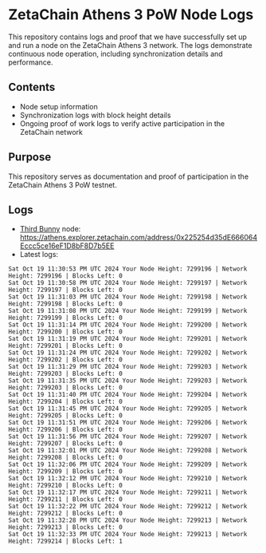 # ZetaChain Athens 3 PoW Node Logs
This repository contains logs and proof that we have successfully set up and run a node on the ZetaChain Athens 3 network. The logs demonstrate continuous node operation, including synchronization details and performance.

## Contents
- Node setup information
- Synchronization logs with block height details
- Ongoing proof of work logs to verify active participation in the ZetaChain network

## Purpose
This repository serves as documentation and proof of participation in the ZetaChain Athens 3 PoW testnet.

## Logs

- [Third Bunny](https://thirdbunny.xyz/) node: https://athens.explorer.zetachain.com/address/0x225254d35dE666064Eccc5ce16eF1D8bF8D7b5EE
- Latest logs:
```
Sat Oct 19 11:30:53 PM UTC 2024 Your Node Height: 7299196 | Network Height: 7299196 | Blocks Left: 0
Sat Oct 19 11:30:58 PM UTC 2024 Your Node Height: 7299197 | Network Height: 7299197 | Blocks Left: 0
Sat Oct 19 11:31:03 PM UTC 2024 Your Node Height: 7299198 | Network Height: 7299198 | Blocks Left: 0
Sat Oct 19 11:31:08 PM UTC 2024 Your Node Height: 7299199 | Network Height: 7299199 | Blocks Left: 0
Sat Oct 19 11:31:14 PM UTC 2024 Your Node Height: 7299200 | Network Height: 7299200 | Blocks Left: 0
Sat Oct 19 11:31:19 PM UTC 2024 Your Node Height: 7299201 | Network Height: 7299201 | Blocks Left: 0
Sat Oct 19 11:31:24 PM UTC 2024 Your Node Height: 7299202 | Network Height: 7299202 | Blocks Left: 0
Sat Oct 19 11:31:29 PM UTC 2024 Your Node Height: 7299203 | Network Height: 7299203 | Blocks Left: 0
Sat Oct 19 11:31:35 PM UTC 2024 Your Node Height: 7299203 | Network Height: 7299203 | Blocks Left: 0
Sat Oct 19 11:31:40 PM UTC 2024 Your Node Height: 7299204 | Network Height: 7299204 | Blocks Left: 0
Sat Oct 19 11:31:45 PM UTC 2024 Your Node Height: 7299205 | Network Height: 7299205 | Blocks Left: 0
Sat Oct 19 11:31:51 PM UTC 2024 Your Node Height: 7299206 | Network Height: 7299206 | Blocks Left: 0
Sat Oct 19 11:31:56 PM UTC 2024 Your Node Height: 7299207 | Network Height: 7299207 | Blocks Left: 0
Sat Oct 19 11:32:01 PM UTC 2024 Your Node Height: 7299208 | Network Height: 7299208 | Blocks Left: 0
Sat Oct 19 11:32:06 PM UTC 2024 Your Node Height: 7299209 | Network Height: 7299209 | Blocks Left: 0
Sat Oct 19 11:32:12 PM UTC 2024 Your Node Height: 7299210 | Network Height: 7299210 | Blocks Left: 0
Sat Oct 19 11:32:17 PM UTC 2024 Your Node Height: 7299211 | Network Height: 7299211 | Blocks Left: 0
Sat Oct 19 11:32:22 PM UTC 2024 Your Node Height: 7299212 | Network Height: 7299212 | Blocks Left: 0
Sat Oct 19 11:32:28 PM UTC 2024 Your Node Height: 7299213 | Network Height: 7299213 | Blocks Left: 0
Sat Oct 19 11:32:33 PM UTC 2024 Your Node Height: 7299213 | Network Height: 7299214 | Blocks Left: 1
```
